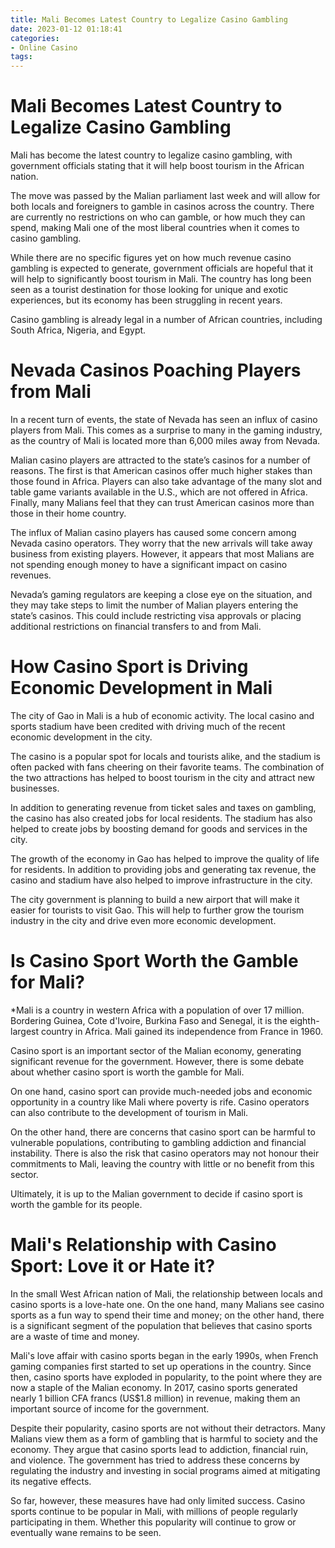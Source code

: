 ```yaml
---
title: Mali Becomes Latest Country to Legalize Casino Gambling
date: 2023-01-12 01:18:41
categories:
- Online Casino
tags:
---
```



#  Mali Becomes Latest Country to Legalize Casino Gambling

Mali has become the latest country to legalize casino gambling, with government officials stating that it will help boost tourism in the African nation.

The move was passed by the Malian parliament last week and will allow for both locals and foreigners to gamble in casinos across the country. There are currently no restrictions on who can gamble, or how much they can spend, making Mali one of the most liberal countries when it comes to casino gambling.

While there are no specific figures yet on how much revenue casino gambling is expected to generate, government officials are hopeful that it will help to significantly boost tourism in Mali. The country has long been seen as a tourist destination for those looking for unique and exotic experiences, but its economy has been struggling in recent years.

Casino gambling is already legal in a number of African countries, including South Africa, Nigeria, and Egypt.

#  Nevada Casinos Poaching Players from Mali

In a recent turn of events, the state of Nevada has seen an influx of casino players from Mali. This comes as a surprise to many in the gaming industry, as the country of Mali is located more than 6,000 miles away from Nevada.

Malian casino players are attracted to the state’s casinos for a number of reasons. The first is that American casinos offer much higher stakes than those found in Africa. Players can also take advantage of the many slot and table game variants available in the U.S., which are not offered in Africa. Finally, many Malians feel that they can trust American casinos more than those in their home country.

The influx of Malian casino players has caused some concern among Nevada casino operators. They worry that the new arrivals will take away business from existing players. However, it appears that most Malians are not spending enough money to have a significant impact on casino revenues.

Nevada’s gaming regulators are keeping a close eye on the situation, and they may take steps to limit the number of Malian players entering the state’s casinos. This could include restricting visa approvals or placing additional restrictions on financial transfers to and from Mali.

#  How Casino Sport is Driving Economic Development in Mali

The city of Gao in Mali is a hub of economic activity. The local casino and sports stadium have been credited with driving much of the recent economic development in the city.

The casino is a popular spot for locals and tourists alike, and the stadium is often packed with fans cheering on their favorite teams. The combination of the two attractions has helped to boost tourism in the city and attract new businesses.

In addition to generating revenue from ticket sales and taxes on gambling, the casino has also created jobs for local residents. The stadium has also helped to create jobs by boosting demand for goods and services in the city.

The growth of the economy in Gao has helped to improve the quality of life for residents. In addition to providing jobs and generating tax revenue, the casino and stadium have also helped to improve infrastructure in the city.

The city government is planning to build a new airport that will make it easier for tourists to visit Gao. This will help to further grow the tourism industry in the city and drive even more economic development.

#  Is Casino Sport Worth the Gamble for Mali?

*Mali is a country in western Africa with a population of over 17 million.
Bordering Guinea, Cote d'Ivoire, Burkina Faso and Senegal, it is the eighth-largest country in Africa.
Mali gained its independence from France in 1960.

Casino sport is an important sector of the Malian economy, generating significant revenue for the government.
However, there is some debate about whether casino sport is worth the gamble for Mali.

On one hand, casino sport can provide much-needed jobs and economic opportunity in a country like Mali where poverty is rife.
Casino operators can also contribute to the development of tourism in Mali.

On the other hand, there are concerns that casino sport can be harmful to vulnerable populations, contributing to gambling addiction and financial instability.
There is also the risk that casino operators may not honour their commitments to Mali, leaving the country with little or no benefit from this sector.

Ultimately, it is up to the Malian government to decide if casino sport is worth the gamble for its people.

#  Mali's Relationship with Casino Sport: Love it or Hate it?

In the small West African nation of Mali, the relationship between locals and casino sports is a love-hate one. On the one hand, many Malians see casino sports as a fun way to spend their time and money; on the other hand, there is a significant segment of the population that believes that casino sports are a waste of time and money.

Mali's love affair with casino sports began in the early 1990s, when French gaming companies first started to set up operations in the country. Since then, casino sports have exploded in popularity, to the point where they are now a staple of the Malian economy. In 2017, casino sports generated nearly 1 billion CFA francs (US$1.8 million) in revenue, making them an important source of income for the government.

Despite their popularity, casino sports are not without their detractors. Many Malians view them as a form of gambling that is harmful to society and the economy. They argue that casino sports lead to addiction, financial ruin, and violence. The government has tried to address these concerns by regulating the industry and investing in social programs aimed at mitigating its negative effects.

So far, however, these measures have had only limited success. Casino sports continue to be popular in Mali, with millions of people regularly participating in them. Whether this popularity will continue to grow or eventually wane remains to be seen.